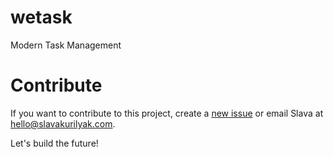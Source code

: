 # wetask
Modern Task Management

# Contribute

If you want to contribute to this project, create a [new issue](https://github.com/slavakurilyak/wetask/issues) or email Slava at hello@slavakurilyak.com. 

Let's build the future!
